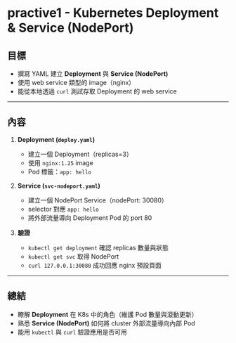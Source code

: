 # practive1 - Kubernetes Deployment & Service (NodePort)

## 目標
- 撰寫 YAML 建立 **Deployment** 與 **Service (NodePort)**
- 使用 web service 類型的 image（nginx）
- 能從本地透過 `curl` 測試存取 Deployment 的 web service

---

## 內容
1. **Deployment (`deploy.yaml`)**
   - 建立一個 Deployment（replicas=3）
   - 使用 `nginx:1.25` image
   - Pod 標籤：`app: hello`

2. **Service (`svc-nodeport.yaml`)**
   - 建立一個 NodePort Service（nodePort: 30080）
   - selector 對應 `app: hello`
   - 將外部流量導向 Deployment Pod 的 port 80

3. **驗證**
   - `kubectl get deployment` 確認 replicas 數量與狀態
   - `kubectl get svc` 取得 NodePort
   - `curl 127.0.0.1:30080` 成功回應 nginx 預設頁面

---

## 總結
- 瞭解 **Deployment** 在 K8s 中的角色（維護 Pod 數量與滾動更新）
- 熟悉 **Service (NodePort)** 如何將 cluster 外部流量導向內部 Pod
- 能用 `kubectl` 與 `curl` 驗證應用是否可用
